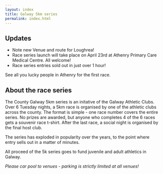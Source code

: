 ```yaml
---
layout: index
title: Galway 5km series
permalink: index.html
---
```


Updates
-------
- Note new Venue and route for Loughrea!
- Race series launch will take place on April 23rd at Athenry Primary Care Medical Centre. All welcome!
- Race series entries sold out in just over 1 hour!

See all you lucky people in Athenry for the first race.

About the race series
---------------------

The County Galway 5km series is an initative of the Galway Athletic Clubs. Over 6 Tuesday nights, a 5km race is organised by one of the athletic clubs across the county. The format is simple - one race number covers the entire series. No prizes are awarded, but anyone who completes 4 of the 6 races gets a souvenir race t-shirt. After the last race, a social night is organised by the final host club.

The series has exploded in popularity over the years, to the point where entry sells out in a matter of minutes.

All proceed of the 5k series goes to fund juvenile and adult athletics in Galway.

*Please car pool to venues - parking is strictly limited at all venues!*
